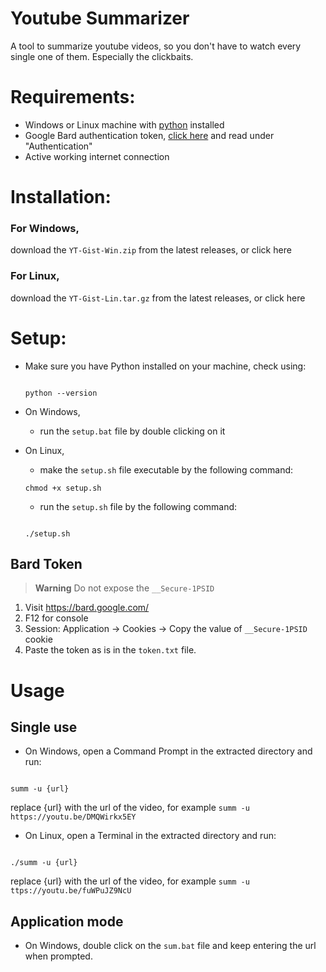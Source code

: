 # Youtube Summarizer

A tool to summarize youtube videos, so you don't have to watch every single one of them. Especially the clickbaits.

# Requirements:
- Windows or Linux machine with [python](https://www.python.org/) installed
- Google Bard authentication token, [click here](https://github.com/dsdanielpark/Bard-API#readme) and read under "Authentication"
- Active working internet connection

# Installation:
### For Windows, 
   download the ```YT-Gist-Win.zip``` from the latest releases, or click here
### For Linux, 
   download the ```YT-Gist-Lin.tar.gz``` from the latest releases, or click here

# Setup:
- Make sure you have Python installed on your machine, check using:
  ```
  
  python --version
  ```
- On Windows,
  - run the ```setup.bat``` file by double clicking on it
  
- On Linux, 
  - make the ```setup.sh``` file executable by the following command:
  ```
  chmod +x setup.sh
  ```
  - run the ```setup.sh``` file by the following command:
  ```
  
  ./setup.sh
  ```
  
## Bard Token
> **Warning** Do not expose the `__Secure-1PSID` 
1. Visit https://bard.google.com/
2. F12 for console
3. Session: Application → Cookies → Copy the value of  `__Secure-1PSID` cookie
4. Paste the token as is in the ```token.txt``` file.
  
# Usage
## Single use
   - On Windows, open a Command Prompt in the extracted directory and run:
   ```
   
   summ -u {url}
   ```
   replace {url} with the url of the video, for example
   ```summ -u https://youtu.be/DMQWirkx5EY```
   - On Linux, open a Terminal in the extracted directory and run:
   ```
   
   ./summ -u {url}
   ```
   replace {url} with the url of the video, for example
   ```summ -u ttps://youtu.be/fuWPuJZ9NcU```
    
## Application mode
   - On Windows, double click on the ```sum.bat``` file and keep entering the url when prompted.
